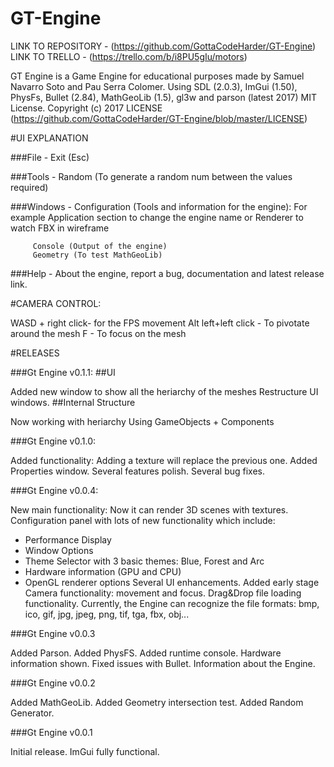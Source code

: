 # GT-Engine

LINK TO REPOSITORY - (https://github.com/GottaCodeHarder/GT-Engine)
LINK TO TRELLO - (https://trello.com/b/i8PU5gIu/motors)

GT Engine is a Game Engine for educational purposes made by Samuel Navarro Soto and Pau Serra Colomer.
Using SDL (2.0.3), ImGui (1.50), PhysFs, Bullet (2.84), MathGeoLib (1.5), gl3w and parson (latest 2017)
MIT License. Copyright (c) 2017
LICENSE (https://github.com/GottaCodeHarder/GT-Engine/blob/master/LICENSE)

#UI EXPLANATION

###File -  Exit (Esc)

###Tools - Random (To generate a random num between the values required)

###Windows - Configuration (Tools and information for the engine):
	     		  For example Application section to change the engine name or Renderer to watch FBX in wireframe


	     Console (Output of the engine)
	     Geometry (To test MathGeoLib)

###Help - About the engine, report a bug, documentation and latest release link.

#CAMERA CONTROL:

WASD + right click- for the FPS movement
Alt left+left click - To pivotate around the mesh
F - To focus on the mesh

#RELEASES

###Gt Engine v0.1.1:
##UI

Added new window to show all the heriarchy of the meshes
Restructure UI windows.
##Internal Structure

Now working with heriarchy
Using GameObjects + Components

###Gt Engine v0.1.0:

Added functionality: Adding a texture will replace the previous one.
Added Properties window.
Several features polish.
Several bug fixes.

###Gt Engine v0.0.4:

New main functionality: Now it can render 3D scenes with textures.
Configuration panel with lots of new functionality which include:
- Performance Display
- Window Options
- Theme Selector with 3 basic themes: Blue, Forest and Arc
- Hardware information (GPU and CPU)
- OpenGL renderer options
Several UI enhancements.
Added early stage Camera functionality: movement and focus.
Drag&Drop file loading functionality.
Currently, the Engine can recognize the file formats: bmp, ico, gif, jpg, jpeg, png, tif, tga, fbx, obj...

###Gt Engine v0.0.3

Added Parson.
Added PhysFS.
Added runtime console.
Hardware information shown.
Fixed issues with Bullet.
Information about the Engine.

###Gt Engine v0.0.2

Added MathGeoLib.
Added Geometry intersection test.
Added Random Generator.

###Gt Engine v0.0.1

Initial release.
ImGui fully functional.